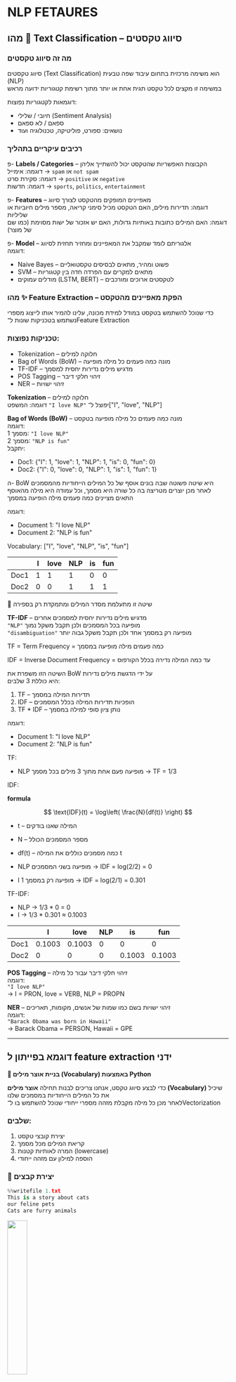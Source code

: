 # NLP FETAURES

## מהו 🧠 Text Classification – סיווג טקסטים

### מה זה סיווג טקסטים

סיווג טקסטים (Text Classification) הוא משימה מרכזית בתחום עיבוד שפה טבעית (NLP)  
במשימה זו מקצים לכל טקסט תגית אחת או יותר מתוך רשימת קטגוריות ידועה מראש

דוגמאות לקטגוריות נפוצות:
- חיובי / שלילי (Sentiment Analysis)
- ספאם / לא ספאם
- נושאים: ספורט, פוליטיקה, טכנולוגיה ועוד

### רכיבים עיקריים בתהליך

פ- **Labels / Categories** – הקבוצות האפשריות שהטקסט יכול להשתייך אליהן  
  דוגמה: אימייל → `spam` או `not spam`  
  דוגמה: סקירת סרט → `positive` או `negative`  
  דוגמה: חדשות → `sports`, `politics`, `entertainment`

פ- **Features** – מאפיינים המופקים מהטקסט לצורך סיווג  
  דוגמה: תדירות מילים, האם הטקסט מכיל סימני קריאה, מספר מילים חיוביות או שליליות  
  דוגמה: האם המילים כתובות באותיות גדולות, האם יש אזכור של ישות מסוימת (כמו שם של מוצר)

פ- **Model** – אלגוריתם לומד שמקבל את המאפיינים ומחזיר תחזית לסיווג  
  דוגמה:  
  - Naive Bayes – פשוט ומהיר, מתאים לבסיסים טקסטואליים  
  - SVM – מתאים למקרים עם הפרדה חדה בין קטגוריות  
  - מודלים עמוקים (LSTM, BERT) – לטקסטים ארוכים ומורכבים

### מהו ✨ Feature Extraction – הפקת מאפיינים מהטקסט

כדי שנוכל להשתמש בטקסט במודל למידת מכונה, עלינו להמיר אותו לייצוג מספרי  
נשתמש בטכניקות שונות ל־Feature Extraction

### טכניקות נפוצות:

- Tokenization – חלוקה למילים
- Bag of Words (BoW) – מונה כמה פעמים כל מילה מופיעה
- TF-IDF – מדגיש מילים נדירות יחסית למסמך
- POS Tagging – זיהוי חלקי דיבר
- NER – זיהוי ישויות

**Tokenization** – חלוקה למילים  
  דוגמה: המשפט `"I love NLP"` יפוצל ל־["I", "love", "NLP"]

**Bag of Words (BoW)** – מונה כמה פעמים כל מילה מופיעה בטקסט  
  דוגמה:  
  מסמך 1: `"I love NLP"`  
  מסמך 2: `"NLP is fun"`  
  יתקבל:  
  - Doc1: {"I": 1, "love": 1, "NLP": 1, "is": 0, "fun": 0}  
  - Doc2: {"I": 0, "love": 0, "NLP": 1, "is": 1, "fun": 1}

ה- BoW היא שיטה פשוטה שבה בונים אוסף של כל המילים הייחודיות מהמסמכים  
לאחר מכן יוצרים מטריצה בה כל שורה היא מסמך, וכל עמודה היא מילה מהאוסף  
התאים מציינים כמה פעמים מילה הופיעה במסמך

דוגמה:

- Document 1: "I love NLP"  
- Document 2: "NLP is fun"

Vocabulary: ["I", "love", "NLP", "is", "fun"]

|       | I | love | NLP | is | fun |
|-------|---|------|-----|----|-----|
| Doc1  | 1 | 1    | 1   | 0  | 0   |
| Doc2  | 0 | 0    | 1   | 1  | 1   |

📌 שיטה זו מתעלמת מסדר המילים ומתמקדת רק בספירה  

**TF-IDF** – מדגיש מילים נדירות יחסית למסמכים אחרים  
  `"NLP"` מופיעה בכל המסמכים ולכן תקבל משקל נמוך  
  `"disambiguation"` מופיעה רק במסמך אחד ולכן תקבל משקל גבוה יותר

TF = Term Frequency = כמה פעמים מילה מופיעה במסמך

IDF = Inverse Document Frequency = עד כמה המילה נדירה בכלל הקורפוס

השיטה הזו משפרת את BoW על ידי הדגשת מילים נדירות  
היא כוללת 3 שלבים:

1. TF – תדירות המילה במסמך  
2. IDF – הופכיות תדירות המילה בכלל המסמכים  
3. TF * IDF – נותן ציון סופי למילה במסמך

דוגמה:

- Document 1: "I love NLP"  
- Document 2: "NLP is fun"

TF:
- NLP מופיעה פעם אחת מתוך 3 מילים בכל מסמך → TF = 1/3

IDF:

**formula**

$$
\text{IDF}(t) = \log\left( \frac{N}{df(t)} \right)
$$

-  t  – המילה שאנו בודקים
-  N  – מספר המסמכים הכולל
-  df(t)  – כמה מסמכים כוללים את המילה t


- NLP מופיעה בשני המסמכים → IDF = log(2/2) = 0  
- I מופיעה רק במסמך 1 → IDF = log(2/1) = 0.301

TF-IDF:
- NLP → 1/3 * 0 = 0  
- I → 1/3 * 0.301 ≈ 0.1003

|       | I      | love   | NLP | is     | fun    |
|-------|--------|--------|-----|--------|--------|
| Doc1  | 0.1003 | 0.1003 | 0   | 0      | 0      |
| Doc2  | 0      | 0      | 0   | 0.1003 | 0.1003 |


**POS Tagging** – זיהוי חלקי דיבר עבור כל מילה  
  דוגמה:  
  `"I love NLP"`  
  → I = PRON, love = VERB, NLP = PROPN

**NER** – זיהוי ישויות בשם כמו שמות של אנשים, מקומות, תאריכים  
  דוגמה:  
  `"Barack Obama was born in Hawaii"`  
  → Barack Obama = PERSON, Hawaii = GPE

---

## דוגמא בפייתון ל feature extraction ידני

**🧠 בניית אוצר מילים (Vocabulary) באמצעות Python**

כדי לבצע סיווג טקסט, אנחנו צריכים לבנות תחילה **אוצר מילים (Vocabulary)** שיכיל את כל המילים הייחודיות במסמכים שלנו  
לאחר מכן כל מילה מקבלת מזהה מספרי ייחודי שנוכל להשתמש בו ל־Vectorization

### שלבים:
1. יצירת קובצי טקסט
2. קריאת המילים מכל מסמך
3. המרה לאותיות קטנות (lowercase)
4. הוספה למילון עם מזהה ייחודי

### 📄 יצירת קבצים

```python
%%writefile 1.txt
This is a story about cats
our feline pets
Cats are furry animals
```

<img src="nlp18.jpg" style="width: 30%" />

```python
%%writefile 2.txt
This story is about surfing
Catching waves is fun
Surfing is a popular water sport
```

<img src="nlp19.jpg" style="width: 30%" />

בניית אוצר מילים

```python
vocab = {}
i = 0

with open("1.txt") as f:
    for word in f.read().split():
        word = word.lower()
        if word not in vocab:
            vocab[word] = i
            i += 1

with open("2.txt") as f:
    for word in f.read().split():
        word = word.lower()
        if word not in vocab:
            vocab[word] = i
            i += 1

print(vocab)
```

Output:
```
{'this': 0, 'is': 1, 'a': 2, 'story': 3, 'about': 4, 'cats': 5, 'our': 6, 'feline': 7, 'pets': 8, 
 'are': 9, 'furry': 10, 'animals': 11, 'surfing': 12, 'catching': 13, 'waves': 14, 'fun': 15, 
 'popular': 16, 'water': 17, 'sport': 18}
```

---

## דוגמא בפייתון ל ??

בדוגמה הזו נשתמש בקובץ `smsspamcollection.tsv`

הקובץ מכיל נתונים על הודעות אימייל, כולל תוכן ההודעה, האורך שלה וסימני הפיסוק שבה

בנוסף, הקובץ כולל תווית עבור כל הודעה – `ham` (אימייל לגיטימי) או `spam` (אימייל זבל)

המטרה שלנו היא להשתמש במודל למידה מונחית כדי לחזות האם אימיילים עתידיים יסווגו כ־`spam` או לא

<img src="nlpe1.jpg" style="width: 60%" />

```python
      df.count() = 5,572 rows
```

<img src="nlpe2.jpg" style="width: 60%" />

<img src="nlpe3.jpg" style="width: 70%" />

בשלב זה אנו מפרידים את הנתונים לשני חלקים:
- קבוצת **אימון** – משמשת לאימון המודל (במקרה הזה 70% מהנתונים)
- קבוצת **בדיקה** – משמשת לבדוק את ביצועי המודל על טקסטים שהוא לא ראה (30%)

ההפרדה הזו חשובה כדי לוודא שהמודל לא רק "שינן" את הנתונים, אלא באמת למד לזהות דפוסים כלליים

<img src="nlpe4.jpg" style="width: 60%" />

### 🧮 מטריצת ספירה (Count Vector Matrix)

בשלב זה אנו ממירים את ההודעות ממילים לטבלה של מספרים, באמצעות **שיטת Bag of Words**  
כל שורה מייצגת הודעה  
כל עמודה מייצגת מילה מתוך כלל אוצר המילים  
והערך בכל תא מציין כמה פעמים המילה הופיעה באותה הודעה

לדוגמה: אם המילה "free" מופיעה 3 פעמים בהודעה מסוימת – זה יוצג כ־3 בטבלה

**📏 מה זה `(3900, 7245)`?**

זהו גודל המטריצה שנוצרה לאחר הספירה:

- `3900` = מספר ההודעות בקבוצת האימון (train set)  
- `7245` = מספר המילים הייחודיות בכל הודעות האימון (גודל אוצר המילים)

כלומר: יצרנו מטריצה בגודל **3900 שורות × 7245 עמודות** שבה כל תא הוא מספר ההופעות של מילה בהודעה

📌 זהו השלב שבו הטקסט הפך לנתונים מספריים – מוכנים ללמידת מכונה

כאשר אנו מבצעים המרה של טקסט למספרים באמצעות **CountVectorizer**, נוצרת **מטריצה** – כלומר טבלה של מספרים

- כל **שורה** מייצגת הודעה אחת (מסמך טקסט יחיד)
- כל **עמודה** מייצגת מילה ייחודית מאוצר המילים (כל המילים שהופיעו בכל ההודעות)
- כל **תא** בטבלה מכיל את מספר הפעמים שהמילה מופיעה באותה הודעה

לדוגמא

אם יש לנו 2 הודעות:

1. `"I love NLP"`  
2. `"NLP is fun"`

**אוצר המילים (Vocabulary):**
["I", "love", "NLP", "is", "fun"]

**מטריצת הספירה:**

| הודעה \ מילה | I | love | NLP | is | fun |
|--------------|---|------|-----|----|-----|
| הודעה 1      | 1 | 1    | 1   | 0  | 0   |
| הודעה 2      | 0 | 0    | 1   | 1  | 1   |

- `3900` שורות = 3900 הודעות טקסט (train set)
- `7245` עמודות = 7245 מילים שונות שהופיעו בכלל ההודעות

כל שורה = מסמך אחד  
כל עמודה = מילה ייחודית  
כל תא = כמה פעמים המילה מופיעה במסמך

**❓ למה יש לנו 5572 שורות אבל רק 3900 במספר המסמכים?**

**✅ 1. סך כל השורות בטבלה**
- הנתונים בקובץ `smsspamcollection.tsv` מכילים **5572 הודעות טקסט**
- כלומר: 5572 שורות בטבלה = 5572 מסמכים פוטנציאליים

**✂️ 2. חלוקה ל־Train ו־Test**

בשלב ההכנה לקראת המודל, מבצעים חלוקה של הנתונים:

- **70%** → לאימון (Train set) → בערך **3900 שורות**
- **30%** → לבדיקה (Test set) → בערך **1672 שורות**

ה־`CountVectorizer` מאמן את עצמו **רק על קבוצת האימון (3900 הודעות)**  
ולכן מטריצת הספירה שהוא מחזיר היא בגודל **3900 × N מילים**


<img src="nlpe5.jpg" style="width: 60%" />

Print sample row:
```
{'are': 0.2524422607133928, 'going': 0.3230441330419753, 'make': 0.36308344981075574, 'me': 0.22163671451015382, 
 'moan': 0.5328892367086496, 'princess': 0.44029157228894206, 'to': 0.15576398008518208, 'yes': 0.35100930940159797, 
 'you': 0.1602042707313863}
```

### 🧮 חישוב ה- TF-IDF

בשלב זה אנו מעדכנים את ערכי הספירה לפי חשיבותן היחסית של המילים בכל המסמכים  
המטרה היא לתת משקל גבוה למילים ייחודיות ומידעיות, ולהפחית משקל ממילים שכיחות מדי כמו "the" או "is"

כך נוצר ייצוג מדויק יותר של הטקסט עבור המודל

**🧠 מה זה TfidfTransformer ומה הוא עושה?**

**📌 המטרה:**
להמיר את מטריצת הספירה (שנוצרה ע"י CountVectorizer) למטריצה חכמה יותר  
כזו שלא רק סופרת מילים – אלא יודעת להעריך **כמה מילה באמת חשובה** במסמך

**למה CountVectorizer לא מספיק?**

ה- CountVectorizer פשוט סופר כמה פעמים כל מילה מופיעה  
אבל:
- מילים נפוצות כמו `"the"`, `"is"` או `"and"` יופיעו המון – וזה **מטעה**
- הן לא באמת מייחדות מסמך אחד מאחר
- הן מקבלות משקל גבוה בטעות

**🧠 מה כן עושה TF-IDF?**

ה- TF-IDF = Term Frequency – Inverse Document Frequency  
הוא מחשב ציון משוקלל לכל מילה לפי:
- **TF** – כמה פעמים המילה מופיעה במסמך (כמו בספירה)
- **IDF** – כמה היא נדירה בכל שאר המסמכים

$$
\text{TF-IDF}(t, d) = \text{TF}(t, d) \times \log \left( \frac{N}{df(t)} \right)
$$

**🧪 מה עושה `TfidfTransformer`?**

המחלקה `TfidfTransformer` מקבלת את מטריצת הספירה (3900 × 7245)  
ומחשבת **ציון TF-IDF לכל מילה במסמך**

- אם מילה נדירה (למשל: `"unsubscribe"`) → תקבל **משקל גבוה**
- אם מילה מאוד נפוצה (למשל: `"the"`) → תקבל **משקל נמוך**

**🧠 למה זה טוב?**

ה- TF-IDF נותן ייצוג מדויק יותר לטקסט  
כך המודל יוכל להבין:
- אילו מילים באמת משמעותיות
- ואילו רק "רעש רקע"

וזה עוזר מאוד לשפר את הביצועים של המודל

**דוגמא:**

נניח שיש לנו שני מסמכים (הודעות):

- Document 1: `"I love NLP"`
- Document 2: `"NLP is fun"`

מתוך זה נבנה אוצר מילים עם 5 מילים ייחודיות:

- Vocabulary = ["I", "love", "NLP", "is", "fun"]

**🎯 מטריצת TF-IDF**

| מילה / הודעה | I      | love   | NLP    | is     | fun    |
|--------------|--------|--------|--------|--------|--------|
| Document 1   | 0.1003 | 0.1003 | 0      | 0      | 0      |
| Document 2   | 0      | 0      | 0      | 0.1003 | 0.1003 |

**הסבר המספרים**

- המילה **"NLP"** מופיעה בשני המסמכים → IDF = log(2/2) = 0 → משקל = 0
- המילים **"I"**, **"love"**, **"is"**, **"fun"** מופיעות רק במסמך אחד → IDF = log(2/1) = 0.301  
- TF עבור מילים שמופיעות במסמך = 1/3 (כי בכל מסמך 3 מילים)  
- TF-IDF = 1/3 × 0.301 ≈ **0.1003**

---

📌 כך אפשר לראות איך מילה נדירה מקבלת **ציון גבוה יותר**, בעוד מילה שכיחה מדי (כמו "NLP" פה) מקבלת **ציון 0**



<img src="nlpe6.jpg" style="width: 60%" />

<img src="nlpe7.jpg" style="width: 30%" />

<img src="nlpe8.jpg" style="width: 60%" />

<img src="nlpe9.jpg" style="width: 55%" />

<img src="nlpe10.jpg" style="width: 65%" />

<img src="nlpe11.jpg" style="width: 60%" />




